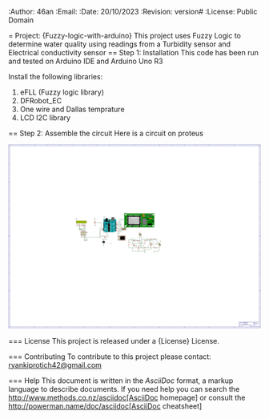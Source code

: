 :Author: 46an
:Email:
:Date: 20/10/2023
:Revision: version#
:License: Public Domain


= Project: {Fuzzy-logic-with-arduino}
This project uses Fuzzy Logic to determine water quality using readings from a Turbidity sensor and Electrical conductivity sensor
== Step 1: Installation
This code has been run and tested on  Arduino IDE and Arduino Uno R3

Install the following libraries:

1. eFLL (Fuzzy logic library)
2. DFRobot_EC
3. One wire and Dallas temprature
4. LCD I2C library

== Step 2: Assemble the circuit
Here is a circuit on proteus

![SVG image](./circuit.SVG)




=== License
This project is released under a {License} License.

=== Contributing
To contribute to this project please contact: ryankiprotich42@gmail.com

=== Help
This document is written in the _AsciiDoc_ format, a markup language to describe documents. 
If you need help you can search the http://www.methods.co.nz/asciidoc[AsciiDoc homepage]
or consult the http://powerman.name/doc/asciidoc[AsciiDoc cheatsheet]
